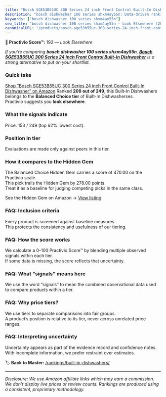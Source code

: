 ```yaml
---
title: "Bosch SGE53B55UC 300 Series 24 inch Front Control Built-In Dishwasher"
description: "bosch dishwasher 100 series shxm4ay55n: Data-driven ranking using the Practivio Score™. Positioned by quality, value, demand, findability, momentum."
keywords: ["bosch dishwasher 100 series shxm4ay55n"]
seo_title: "bosch dishwasher 100 series shxm4ay55n — Look Elsewhere (2025)"
canonicalURL: "/products/bosch-sge53b55uc-300-series-24-inch-front-control-built-in-dishwasher-B08TG4RMWS/"
---
```


**🚫 Practivio Score™:** 192 — _Look Elsewhere_


*If you're comparing **bosch dishwasher 100 series shxm4ay55n**, **[Bosch SGE53B55UC 300 Series 24 inch Front Control Built-In Dishwasher](https://www.amazon.com/dp/B08TG4RMWS?tag=practivio-20)** is a strong alternative to put on your shortlist.*
### Quick take
[Shop “Bosch SGE53B55UC 300 Series 24 inch Front Control Built-In Dishwasher” on Amazon](https://www.amazon.com/dp/B08TG4RMWS?tag=practivio-20)
Ranked **209 out of 249**, this Built-In Dishwashers belongs to the **Balanced Choice tier** of Built-In Dishwasherses.  
Practivio suggests you **look elsewhere**.

### What the signals indicate
Price: 153 / 249 (top 62% lowest cost).  

### Position in tier
Evaluations are made only against peers in this tier.

### How it compares to the Hidden Gem
The Balanced Choice Hidden Gem carries a score of 470.00 on the Practivio scale.  
This pick trails the Hidden Gem by 278.00 points.  
Treat it as a baseline for judging competing picks in the same class.  

See the Hidden Gem on Amazon → [View listing](https://www.amazon.com/dp/B01MQGDIAR?tag=practivio-20)

### FAQ: Inclusion criteria
Every product is screened against baseline measures.  
This protects the consistency and usefulness of our tiering.

### FAQ: How the score works
We calculate a 0–100 Practivio Score™ by blending multiple observed signals within each tier.  
If some data is missing, the score reflects that uncertainty.

### FAQ: What “signals” means here
We use the word “signals” to mean the combined observational data used to compare products within a tier.

### FAQ: Why price tiers?
We use tiers to separate comparisons into fair groups.  
A product’s position is relative to its tier, never across unrelated price ranges.

### FAQ: Interpreting uncertainty
Uncertainty appears as part of the evidence record and confidence notes.  
With incomplete information, we prefer restraint over estimates.


🏷️ **Back to Master:** [/rankings/built-in-dishwashers/](/rankings/built-in-dishwashers/)

---
_Disclosure: We use Amazon affiliate links which may earn a commission. We don’t display live prices or review counts. Rankings are produced using a consistent, proprietary methodology._
